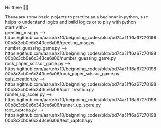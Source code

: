 <p>Hii there 🙋‍♂️<br><p>
<p>These are some basic projects to practice as a beginner in python, also helps to understand logics and build logics or to play with python<br>
start with:- <br>
greeting_msg.py --> https://github.com/aarushx10/beignning_codes/blob/bd74a51ff6a6727019800b8c3cb0e6d343ce6a06/greeting_msg.py <br>
number_guessing_game.py --> https://github.com/aarushx10/beignning_codes/blob/bd74a51ff6a6727019800b8c3cb0e6d343ce6a06/number_guessing_game.py <br>
rock_paper_scissor_game.py --> https://github.com/aarushx10/beignning_codes/blob/bd74a51ff6a6727019800b8c3cb0e6d343ce6a06/rock_paper_scissor_game.py <br>
quiz_creation.py --> https://github.com/aarushx10/beignning_codes/blob/bd74a51ff6a6727019800b8c3cb0e6d343ce6a06/quiz_creation.py <br>
runner_up_score.py --> https://github.com/aarushx10/beignning_codes/blob/bd74a51ff6a6727019800b8c3cb0e6d343ce6a06/runner_up_score.py <br>
text_captcha.py --> https://github.com/aarushx10/beignning_codes/blob/bd74a51ff6a6727019800b8c3cb0e6d343ce6a06/text_captcha.py
<p>
